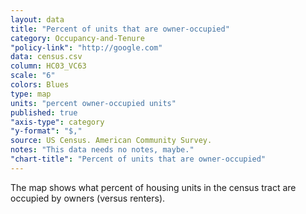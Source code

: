 ```yaml
---
layout: data
title: "Percent of units that are owner-occupied"
category: Occupancy-and-Tenure
"policy-link": "http://google.com"
data: census.csv
column: HC03_VC63
scale: "6"
colors: Blues
type: map
units: "percent owner-occupied units"
published: true
"axis-type": category
"y-format": "$,"
source: US Census. American Community Survey.
notes: "This data needs no notes, maybe."
"chart-title": "Percent of units that are owner-occupied"
---
```


The map shows what percent of housing units in the census tract are occupied by owners (versus renters).